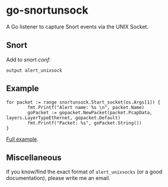 # go-snortunsock
A Go listener to capture Snort events via the UNIX Socket.

## Snort

Add to *snort.conf:*

`output alert_unixsock`

## Example

```
for packet := range snortunsock.Start_socket(os.Args[1]) {
		fmt.Printf("Alert name: %s \n", packet.Name)
		goPacket := gopacket.NewPacket(packet.PcapData, layers.LayerTypeEthernet, gopacket.Default)
		fmt.Printf("Packet: %s", goPacket.String())
}
```

[Full example](https://github.com/Jan-Niclas/go-snortunsock/blob/master/examples/main.go).

## Miscellaneous

If you know/find the exact format of `alert_unixsocks` (or a good documentation), please write me an email.
